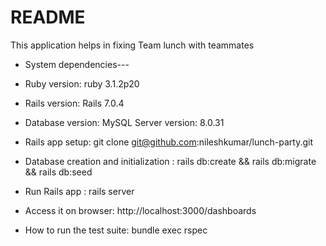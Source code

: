 # README

This application helps in fixing Team lunch with teammates

* System dependencies---

* Ruby version: ruby 3.1.2p20

* Rails version: Rails 7.0.4

* Database version: MySQL Server version: 8.0.31

* Rails app setup: git clone git@github.com:nileshkumar/lunch-party.git

* Database creation and initialization : rails db:create && rails db:migrate && rails db:seed

* Run Rails app : rails server

* Access it on browser: http://localhost:3000/dashboards

* How to run the test suite: bundle exec rspec
